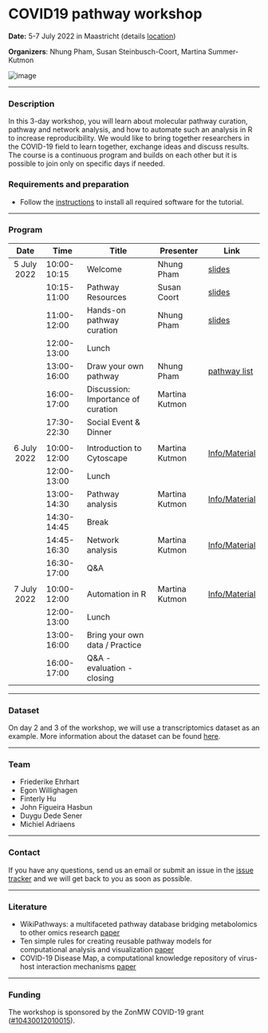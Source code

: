 # COVID19 pathway workshop

**Date:** 5-7 July 2022 in Maastricht (details [location](material/location.md))

**Organizers**: 
Nhung Pham, Susan Steinbusch-Coort, Martina Summer-Kutmon

![image](https://user-images.githubusercontent.com/2158343/175512914-d02e11d2-5b90-4086-a9d7-fb303d0856c4.png)

<hr/>

### Description

In this 3-day workshop, you will learn about molecular pathway curation, pathway and network analysis, and how to automate such an analysis in R to increase reproducibility. We would like to bring together researchers in the COVID-19 field to learn together, exchange ideas and discuss results. The course is a continuous program and builds on each other but it is possible to join only on specific days if needed.


### Requirements and preparation
* Follow the [instructions](material/installation.md) to install all required software for the tutorial.

<hr/>

### Program

| Date | Time | Title | Presenter | Link |
|:----:|------|-------|------|------|
| 5 July 2022 | 10:00-10:15 | Welcome | Nhung Pham | [slides](https://docs.google.com/presentation/d/11R01LM5yvn6_4PgGPi-ZviCVisq6X0td/edit?usp=sharing&ouid=106088253156517350015&rtpof=true&sd=true) |
|  | 10:15-11:00 | Pathway Resources | Susan Coort | [slides](https://docs.google.com/presentation/d/1a_NXhEMcbVrA_8nD4g60sYZV0wBPe6Vs/edit?usp=sharing&ouid=106088253156517350015&rtpof=true&sd=true) |
|  | 11:00-12:00 | Hands-on pathway curation | Nhung Pham | [slides](https://docs.google.com/presentation/d/1bcaqUlWK_0dlzh3NYf12fXnucp-_yVJi/edit?usp=sharing&ouid=106088253156517350015&rtpof=true&sd=true) |
|  | 12:00-13:00 | Lunch | | |
|  | 13:00-16:00 | Draw your own pathway  | Nhung Pham |[pathway list](https://docs.google.com/spreadsheets/d/1Y5IZW_c45tQcilGIV-LIa-gSxlttyeunlU8LkrfyJFY/edit?usp=sharing) |
|  | 16:00-17:00 | Discussion: Importance of curation | Martina Kutmon | |
|  | 17:30-22:30 | Social Event & Dinner | |  |
| | | | | |
| 6 July 2022 | 10:00-12:00 | Introduction to Cytoscape | Martina Kutmon | [Info/Material](material/day2/cytoscape.md)|
|  | 12:00-13:00 | Lunch | | |
|  | 13:00-14:30 | Pathway analysis | Martina Kutmon | [Info/Material](material/day2/pathway-analysis.md) |
|  | 14:30-14:45 | Break | | |
|  | 14:45-16:30 | Network analysis | Martina Kutmon | [Info/Material](material/day2/network-analysis.md) |
|  | 16:30-17:00 | Q&A | | |
| | | | | |
| 7 July 2022 | 10:00-12:00 | Automation in R | Martina Kutmon | [Info/Material](material/day3/automation.md) |
|  | 12:00-13:00 | Lunch | | |
|  | 13:00-16:00 | Bring your own data / Practice |  | |
|  | 16:00-17:00 | Q&A - evaluation - closing | | |

<hr/>

### Dataset 
On day 2 and 3 of the workshop, we will use a transcriptomics dataset as an example. More information about the dataset can be found [here](https://bigcat-covid19.github.io/Workshop-July2022/data/dataset).

<hr/>

### Team
* Friederike Ehrhart
* Egon Willighagen
* Finterly Hu
* John Figueira Hasbun
* Duygu Dede Sener
* Michiel Adriaens

<hr/>

### Contact

If you have any questions, send us an email or submit an issue in the [issue tracker](https://github.com/BIGCAT-COVID19/Workshop-July2022/issues) and we will get back to you as soon as possible.

<hr/>

### Literature 

* WikiPathways: a multifaceted pathway database bridging metabolomics to other omics research [paper](https://doi.org/10.1093/nar/gkx1064)
* Ten simple rules for creating reusable pathway models for computational analysis and visualization [paper](https://doi.org/10.1371/journal.pcbi.1009226)
* COVID-19 Disease Map, a computational knowledge repository of virus-host interaction mechanisms [paper](https://doi.org/10.15252/msb.202110851)

<hr/>

### Funding

The workshop is sponsored by the ZonMW COVID-19 grant ([#10430012010015](https://www.zonmw.nl/nl/over-zonmw/coronavirus/programmas/project-detail/covid-19-programma/wikipathways-as-a-platform-for-covid-19-biological-pathway-models/)).
